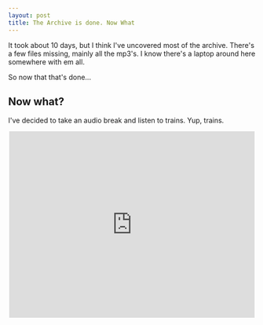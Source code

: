 ```yaml
---
layout: post
title: The Archive is done. Now What
---
```

It took about 10 days, but I think I've uncovered most of the archive. There's a few files missing, mainly all the mp3's. I know there's a laptop around here somewhere with em all.

So now that that's done...

## Now what?

I've decided to take an audio break and listen to trains. Yup, trains.

<center>
<iframe src="https://open.spotify.com/embed/user/spotify/playlist/37i9dQZF1DX9mxKt6WorzQ" width="500" 
height="380" frameborder="0" allowtransparency="true"></iframe></center>
